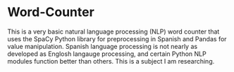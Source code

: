 # Word-Counter
This is a very basic natural language processing (NLP) word counter that uses the SpaCy Python library for preprocessing in Spanish and Pandas for value manipulation.
Spanish language processing is not nearly as developed as Englosh langauge processing, and certain Python NLP modules function better than others. This is a subject I am researching. 

